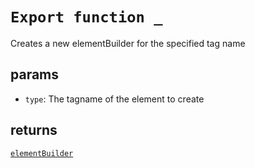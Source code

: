 # `Export function _`
Creates a new elementBuilder for the specified tag name
## params
- `type`: The tagname of the element to create
## returns
[`elementBuilder`](elementbuilder.md)
